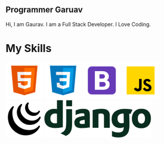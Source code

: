 ## Programmer Garuav
Hi, I am Gaurav.
I am a Full Stack Developer.
I Love Coding.
# My Skills
<img src="/img/html-5.svg" alt="drawing" height="100"/> <img src="/img/css3.svg" alt="drawing" width="100"/>
<img src="/img/bootstrap.svg" alt="drawing" height="100"/>
<img src="/img/js.svg" alt="drawing" height="100"/>
<img src="/img/jquery.svg" alt="drawing" height="100"/>
<img src="/img/django.svg" alt="drawing" height="100"/>